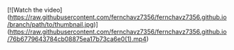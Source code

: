 [![Watch the video]
(https://raw.githubusercontent.com/fernchavz7356/fernchavz7356.github.io/branch/path/to/thumbnail.jpg)]
(https://raw.githubusercontent.com/fernchavz7356/fernchavz7356.github.io/76b6779643784cb08875ea17b73ca6e0(1).mp4)

